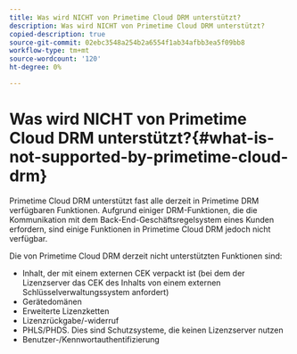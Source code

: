 ```yaml
---
title: Was wird NICHT von Primetime Cloud DRM unterstützt?
description: Was wird NICHT von Primetime Cloud DRM unterstützt?
copied-description: true
source-git-commit: 02ebc3548a254b2a6554f1ab34afbb3ea5f09bb8
workflow-type: tm+mt
source-wordcount: '120'
ht-degree: 0%

---
```


# Was wird NICHT von Primetime Cloud DRM unterstützt?{#what-is-not-supported-by-primetime-cloud-drm}

Primetime Cloud DRM unterstützt fast alle derzeit in Primetime DRM verfügbaren Funktionen. Aufgrund einiger DRM-Funktionen, die die Kommunikation mit dem Back-End-Geschäftsregelsystem eines Kunden erfordern, sind einige Funktionen in Primetime Cloud DRM jedoch nicht verfügbar.

Die von Primetime Cloud DRM derzeit nicht unterstützten Funktionen sind:

* Inhalt, der mit einem externen CEK verpackt ist (bei dem der Lizenzserver das CEK des Inhalts von einem externen Schlüsselverwaltungssystem anfordert)
* Gerätedomänen
* Erweiterte Lizenzketten
* Lizenzrückgabe/-widerruf
* PHLS/PHDS. Dies sind Schutzsysteme, die keinen Lizenzserver nutzen
* Benutzer-/Kennwortauthentifizierung

